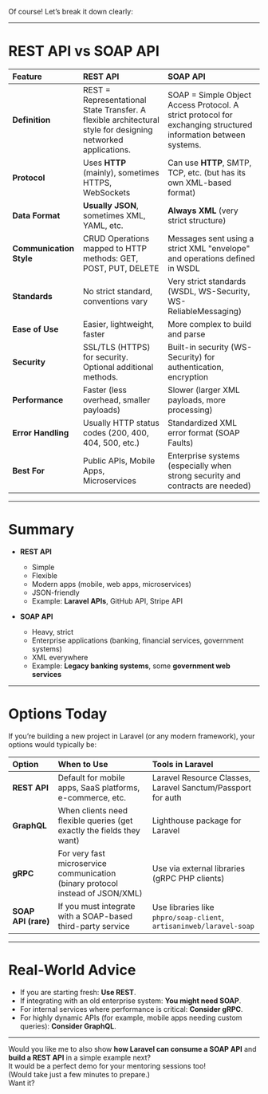 Of course! Let’s break it down clearly:

---

# **REST API vs SOAP API**

| Feature | **REST API** | **SOAP API** |
|:--------|:-------------|:-------------|
| **Definition** | REST = Representational State Transfer. A flexible architectural style for designing networked applications. | SOAP = Simple Object Access Protocol. A strict protocol for exchanging structured information between systems. |
| **Protocol** | Uses **HTTP** (mainly), sometimes HTTPS, WebSockets | Can use **HTTP**, SMTP, TCP, etc. (but has its own XML-based format) |
| **Data Format** | **Usually JSON**, sometimes XML, YAML, etc. | **Always XML** (very strict structure) |
| **Communication Style** | CRUD Operations mapped to HTTP methods: GET, POST, PUT, DELETE | Messages sent using a strict XML "envelope" and operations defined in WSDL |
| **Standards** | No strict standard, conventions vary | Very strict standards (WSDL, WS-Security, WS-ReliableMessaging) |
| **Ease of Use** | Easier, lightweight, faster | More complex to build and parse |
| **Security** | SSL/TLS (HTTPS) for security. Optional additional methods. | Built-in security (WS-Security) for authentication, encryption |
| **Performance** | Faster (less overhead, smaller payloads) | Slower (larger XML payloads, more processing) |
| **Error Handling** | Usually HTTP status codes (200, 400, 404, 500, etc.) | Standardized XML error format (SOAP Faults) |
| **Best For** | Public APIs, Mobile Apps, Microservices | Enterprise systems (especially when strong security and contracts are needed) |

---

# **Summary**

- **REST API**
    - Simple
    - Flexible
    - Modern apps (mobile, web apps, microservices)
    - JSON-friendly
    - Example: **Laravel APIs**, GitHub API, Stripe API

- **SOAP API**
    - Heavy, strict
    - Enterprise applications (banking, financial services, government systems)
    - XML everywhere
    - Example: **Legacy banking systems**, some **government web services**

---

# **Options Today**

If you’re building a new project in Laravel (or any modern framework), your options would typically be:

| Option | When to Use | Tools in Laravel |
|:-------|:------------|:-----------------|
| **REST API** | Default for mobile apps, SaaS platforms, e-commerce, etc. | Laravel Resource Classes, Laravel Sanctum/Passport for auth |
| **GraphQL** | When clients need flexible queries (get exactly the fields they want) | Lighthouse package for Laravel |
| **gRPC** | For very fast microservice communication (binary protocol instead of JSON/XML) | Use via external libraries (gRPC PHP clients) |
| **SOAP API (rare)** | If you must integrate with a SOAP-based third-party service | Use libraries like `phpro/soap-client`, `artisaninweb/laravel-soap` |

---

# **Real-World Advice**
- If you are starting fresh: **Use REST**.
- If integrating with an old enterprise system: **You might need SOAP**.
- For internal services where performance is critical: **Consider gRPC**.
- For highly dynamic APIs (for example, mobile apps needing custom queries): **Consider GraphQL**.

---

Would you like me to also show **how Laravel can consume a SOAP API** and **build a REST API** in a simple example next?  
It would be a perfect demo for your mentoring sessions too!  
(Would take just a few minutes to prepare.)  
Want it?